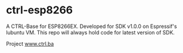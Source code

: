 ctrl-esp8266
============

A CTRL-Base for ESP8266EX. Developed for SDK v1.0.0 on Espressif's lubuntu VM.
This repo will always hold code for latest version of SDK.

Project www.ctrl.ba
